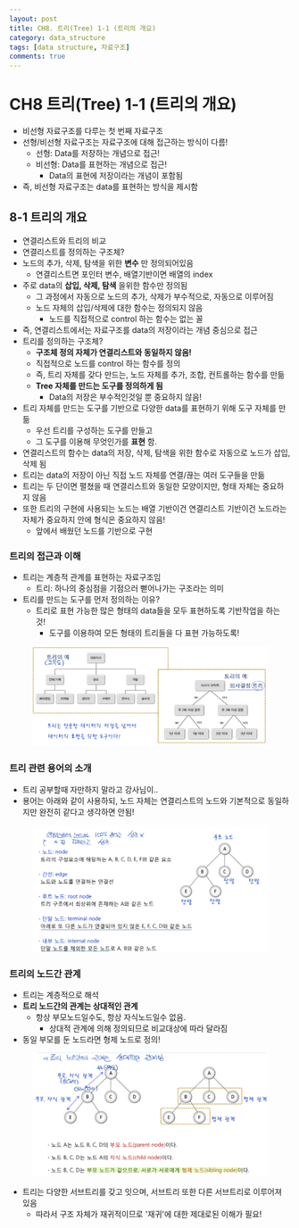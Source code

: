 ```yaml
---
layout: post
title: CH8. 트리(Tree) 1-1 (트리의 개요)
category: data_structure
tags: [data structure, 자료구조]
comments: true
---
```


# CH8 트리(Tree) 1-1 (트리의 개요)
- 비선형 자료구조를 다루는 첫 번째 자료구조
- 선형/비선형 자료구조는 자료구조에 대해 접근하는 방식이 다름!
  - 선형: Data를 저장하는 개념으로 접근!
  - 비선형: Data를 표현하는 개념으로 접근!
    - Data의 표현에 저장이라는 개념이 포함됨
- 즉, 비선형 자료구조는 data를 표현하는 방식을 제시함

## 8-1 트리의 개요
 - 연결리스트와 트리의 비교
 - 연결리스트를 정의하는 구조체?
  - 노드의 추가, 삭제, 탐색을 위한 __변수__ 만 정의되어있음
    - 연결리스트면 포인터 변수, 배열기반이면 배열의 index
  - 주로 data의 __삽입, 삭제, 탐색__ 을위한 함수만 정의됨
    - 그 과정에서 자동으로 노드의 추가, 삭제가 부수적으로, 자동으로 이루어짐
    - 노드 자체의 삽입/삭제에 대한 함수는 정의되지 않음
      - 노드를 직접적으로 control 하는 함수는 없는 꼴
  - 즉, 연결리스트에서는 자료구조를 data의 저장이라는 개념 중심으로 접근
- 트리를 정의하는 구조체?
  - __구조체 정의 자체가 연결리스트와 동일하지 않음!__
  - 직접적으로 노드를 control 하는 함수를 정의
  - 즉, 트리 자체를 갖다 만드는, 노드 자체를 추가, 조합, 컨트롤하는 함수를 만듦
  - __Tree 자체를 만드는 도구를 정의하게 됨__
    - Data의 저장은 부수적인것일 뿐 중요하지 않음!
- 트리 자체를 만드는 도구를 기반으로 다양한 data를 표현하기 위해 도구 자체를 만듦
  - 우선 트리를 구성하는 도구를 만들고
  - 그 도구를 이용해 무엇인가를 __표현__ 함.
- 연결리스트의 함수는 data의 저장, 삭제, 탐색을 위한 함수로 자동으로 노드가 삽입, 삭제 됨
- 트리는 data의 저장이 아닌 직접 노드 자체를 연결/끊는 여러 도구들을 만듦
- 트리는 두 단이면 펼쳤을 때 연결리스트와 동일한 모양이지만, 형태 자체는 중요하지 않음
- 또한 트리의 구현에 사용되는 노드는 배열 기반이건 연결리스트 기반이건 노드라는 자체가 중요하지 안에 형식은 중요하지 않음!
  - 앞에서 배웠던 노드를 기반으로 구현

### 트리의 접근과 이해
- 트리는 계층적 관계를 표현하는 자료구조임
  - 트리: 하나의 중심점을 기점으러 뻗어나가는 구조라는 의미
- 트리를 만드는 도구를 먼저 정의하는 이유?
  - 트리로 표현 가능한 많은 형태의 data들을 모두 표현하도록 기반작업을 하는 것!
    - 도구를 이용하여 모든 형태의 트리들을 다 표현 가능하도록!

<center>
<figure>
<img src="/assets/post_img/data_structure/2019-06-05-data_structure/fig1.PNG" alt="views">
<figcaption> </figcaption>
</figure>
</center>

### 트리 관련 용어의 소개
- 트리 공부할때 자만하지 말라고 강사님이..
- 용어는 아래와 같이 사용하되, 노드 자체는 연결리스트의 노드와 기본적으로 동일하지만 완전히 같다고 생각하면 안됨!

<center>
<figure>
<img src="/assets/post_img/data_structure/2019-06-05-data_structure/fig2.PNG" alt="views">
<figcaption> </figcaption>
</figure>
</center>

### 트리의 노드간 관계
- 트리는 계층적으로 해석
- __트리 노드간의 관계는 상대적인 관계__
  - 항상 부모노드일수도, 항상 자식노드일수 없음.
    - 상대적 관계에 의해 정의되므로 비교대상에 따라 달라짐
- 동일 부모를 둔 노드라면 형제 노드로 정의!

<center>
<figure>
<img src="/assets/post_img/data_structure/2019-06-05-data_structure/fig3.PNG" alt="views">
<figcaption> </figcaption>
</figure>
</center>

- 트리는 다양한 서브트리를 갖고 잇으며, 서브트리 또한 다른 서브트리로 이루어져 있음
  - 따라서 구조 자체가 재귀적이므로 '재귀'에 대한 제대로된 이해가 필요!
